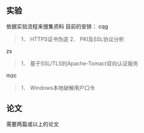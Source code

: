 ## 实验
依据实验流程来搜集资料
目前的安排：
cqg
> 1． HTTPS证书伪造
> 2． PKI及SSL协议分析

zs
>  1． 基于SSL/TLS的Apache-Tomact双向认证服务

mzc
> 1． Windows本地破解用户口令

## 论文
需要两篇或以上的论文